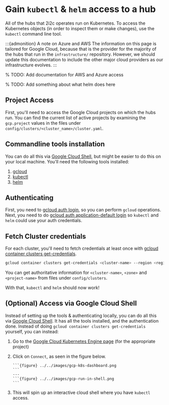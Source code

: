# Gain `kubectl` & `helm` access to a hub

All of the hubs that 2i2c operates run on Kubernetes.
To access the Kubernetes objects (in order to inspect them or make changes), use
the `kubectl` command line tool.

:::{admonition} A note on Azure and AWS
The information on this page is tailored for Google Cloud, because that is the provider for the majority of the hubs that run in the `infrastructure/` repository.
However, we should update this documentation to include the other major cloud providers as our infrastructure evolves.
:::

% TODO: Add documentation for AWS and Azure access

% TODO: Add something about what helm does here

## Project Access

First, you'll need to access the Google Cloud projects on which the hubs run. You
can find the current list of active projects by examining the `gcp.project`
values in the files under `config/clusters/<cluster_name>/cluster.yaml`.

## Commandline tools installation

You can do all this via [Google Cloud Shell](https://cloud.google.com/shell),
but might be easier to do this on your local machine. You'll need the following
tools installed:

1. [gcloud](https://cloud.google.com/sdk)
2. [kubectl](https://kubernetes.io/docs/tasks/tools/install-kubectl/)
3. [helm](https://helm.sh/)

## Authenticating

First, you need to [gcloud auth login](https://cloud.google.com/sdk/docs/authorizing#authorizing_with_a_user_account),
so you can perform `gcloud` operations. Next, you need to do [gcloud auth application-default login](https://cloud.google.com/sdk/gcloud/reference/auth/application-default/login)
so `kubectl` and `helm` could use your auth credentials.

## Fetch Cluster credentials

For each cluster, you'll need to fetch credentials at least once with [gcloud container clusters get-credentials](https://cloud.google.com/sdk/gcloud/reference/container/clusters/get-credentials).

```bash
gcloud container clusters get-credentials <cluster-name> --region <region> --project <project-name>
```

You can get authoritative information for `<cluster-name>`, `<zone>` and `<project-name>` from
files under `config/clusters`.

With that, `kubectl` and `helm` should now work!

## (Optional) Access via Google Cloud Shell

Instead of setting up the tools & authenticating locally, you can do all this via
[Google Cloud Shell](https://cloud.google.com/shell). It has all the tools installed,
and the authentication done. Instead of doing `gcloud container clusters get-credentials`
yourself, you can instead:


1. Go to the [Google Cloud Kubernetes Engine page](https://console.cloud.google.com/kubernetes/list) (for the appropriate project)

2. Click on `Connect`, as seen in the figure below.

   ````{panels}
   ```{figure} ../../images/gcp-k8s-dashboard.png
   ```
   ---
   ```{figure} ../../images/gcp-run-in-shell.png
   ```
   ````

3. This will spin up an interactive cloud shell where you have `kubectl` access.
